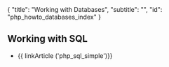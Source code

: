 <meta>
{
  "title": "Working with Databases",
  "subtitle": "",
  "id": "php_howto_databases_index"
}
</meta>

## Working with SQL

* {{ linkArticle ('php_sql_simple')}}
